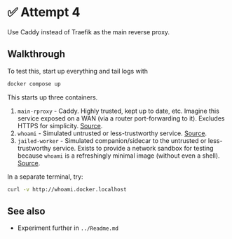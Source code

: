 # ✅ Attempt 4

Use Caddy instead of Traefik as the main reverse proxy.

## Walkthrough

To test this, start up everything and tail logs with

```bash
docker compose up
```

This starts up three containers.

1. `main-rproxy` - Caddy. Highly trusted, kept up to date, etc. Imagine this service exposed on a WAN (via a router port-forwarding to it). Excludes HTTPS for simplicity. [Source](https://github.com/traefik/traefik/).
1. `whoami` - Simulated untrusted or less-trustworthy service. [Source](https://github.com/traefik/whoami).
1. `jailed-worker` - Simulated companion/sidecar to the untrusted or less-trustworthy service. Exists to provide a network sandbox for testing because `whoami` is a refreshingly minimal image (without even a shell). [Source](https://github.com/nicolaka/netshoot).

In a separate terminal, try:

```bash
curl -v http://whoami.docker.localhost
```

## See also

* Experiment further in `../Readme.md`
